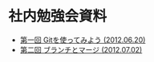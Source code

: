 # 社内勉強会資料

* [第一回 Gitを使ってみよう (2012.06.20)](https://github.com/shunichi/seminar/blob/seminar02/git-00-intro.md)
* [第二回 ブランチとマージ (2012.07.02)](https://github.com/shunichi/seminar/blob/seminar02/git-01.md)
